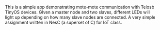 This is a simple app demonstrating mote-mote communication with Telosb TinyOS devices. GIven a master node and two slaves, different LEDs will light up depending on how many slave nodes are connected. A very simple assignment written in NesC (a superset of C) for IoT class.
